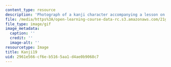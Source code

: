 ```yaml
---
content_type: resource
description: 'Photograph of a kanji character accompanying a lesson on Japanese. '
file: /media/https%3A/open-learning-course-data-rc.s3.amazonaws.com/21g-504-japanese-iv-spring-2009/2961e566cf6eb5165aa1d4ae0b9068c7_Kanji19.gif
file_type: image/gif
image_metadata:
  caption: ''
  credit: ''
  image-alt: ''
resourcetype: Image
title: Kanji19
uid: 2961e566-cf6e-b516-5aa1-d4ae0b9068c7
---
```

